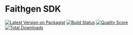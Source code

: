# Faithgen SDK

[![Latest Version on Packagist](https://img.shields.io/packagist/v/faithgen/laravel-sdk.svg?style=flat-square)](https://packagist.org/packages/faithgen/laravel-sdk)
[![Build Status](https://img.shields.io/travis/faithgen/laravel-sdk/master.svg?style=flat-square)](https://travis-ci.org/faithgen/laravel-sdk)
[![Quality Score](https://img.shields.io/scrutinizer/g/faithgen/laravel-sdk.svg?style=flat-square)](https://scrutinizer-ci.com/g/faithgen/laravel-sdk)
[![Total Downloads](https://img.shields.io/packagist/dt/faithgen/laravel-sdk.svg?style=flat-square)](https://packagist.org/packages/faithgen/laravel-sdk)
